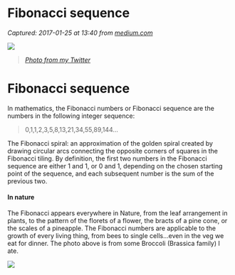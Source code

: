 # Fibonacci sequence

_Captured: 2017-01-25 at 13:40 from [medium.com](https://medium.com/@fiach/fibonacci-sequence-b08200c772d9?source=userActivityShare-c79006fee040-1485348036)_

![](https://cdn-images-1.medium.com/max/2000/1*d6UDzJi3X0a6ODtPV-V_XQ.jpeg)

> _[Photo from my Twitter](https://twitter.com/fiach/status/522120446666604544)_

# Fibonacci sequence

In mathematics, the Fibonacci numbers or Fibonacci sequence are the numbers in the following integer sequence:

> 0,1,1,2,3,5,8,13,21,34,55,89,144…

The Fibonacci spiral: an approximation of the golden spiral created by drawing circular arcs connecting the opposite corners of squares in the Fibonacci tiling. By definition, the first two numbers in the Fibonacci sequence are either 1 and 1, or 0 and 1, depending on the chosen starting point of the sequence, and each subsequent number is the sum of the previous two.

#### In nature

The Fibonacci appears everywhere in Nature, from the leaf arrangement in plants, to the pattern of the florets of a flower, the bracts of a pine cone, or the scales of a pineapple. The Fibonacci numbers are applicable to the growth of every living thing, from bees to single cells…even in the veg we eat for dinner. The photo above is from some Broccoli (Brassica family) I ate.

![](https://cdn-images-1.medium.com/max/800/1*mqz3WfUg8R-xXlgU7nsW_A.png)
